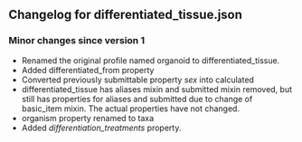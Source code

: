 ## Changelog for differentiated_tissue.json

### Minor changes since version 1

* Renamed the original profile named organoid to differentiated_tissue.
* Added differentiated_from property
* Converted previously submittable property *sex* into calculated
* differentiated_tissue has aliases mixin and submitted mixin removed, but still has properties for aliases and submitted due to change of basic_item mixin.  The actual properties have not changed.
* organism property renamed to taxa
* Added *differentiation_treatments* property.
